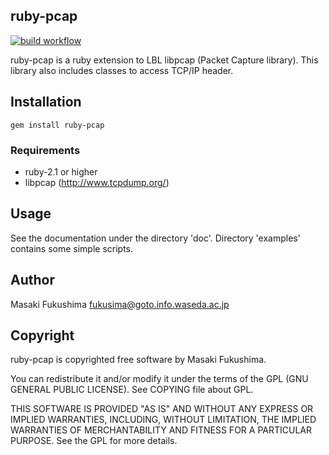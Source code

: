 
## ruby-pcap

[![build workflow](https://github.com/vitoshalabs/ruby-pcap/actions/workflows/build.yml/badge.svg)](https://github.com/vitoshalabs/ruby-pcap/actions/workflows/build.yml)

ruby-pcap is a ruby extension to LBL libpcap (Packet Capture library).
This library also includes classes to access TCP/IP header.

## Installation

```
gem install ruby-pcap
```

### Requirements

* ruby-2.1 or higher
* libpcap (http://www.tcpdump.org/)

## Usage

See the documentation under the directory 'doc'.
Directory 'examples' contains some simple scripts.

## Author

Masaki Fukushima <fukusima@goto.info.waseda.ac.jp>

## Copyright

ruby-pcap is copyrighted free software by Masaki Fukushima.

You can redistribute it and/or modify it under the terms of
the GPL (GNU GENERAL PUBLIC LICENSE).  See COPYING file about GPL.

THIS SOFTWARE IS PROVIDED "AS IS" AND WITHOUT ANY EXPRESS OR IMPLIED
WARRANTIES, INCLUDING, WITHOUT LIMITATION, THE IMPLIED WARRANTIES OF
MERCHANTABILITY AND FITNESS FOR A PARTICULAR PURPOSE.  See the GPL for
more details.
